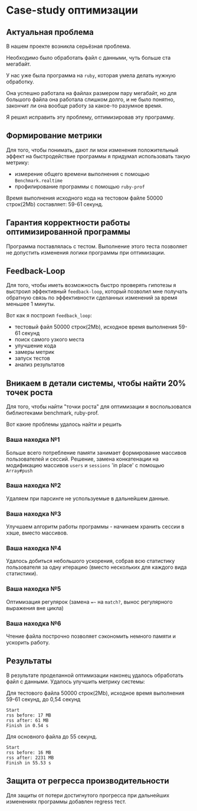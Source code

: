 # Case-study оптимизации

## Актуальная проблема
В нашем проекте возникла серьёзная проблема.

Необходимо было обработать файл с данными, чуть больше ста мегабайт.

У нас уже была программа на `ruby`, которая умела делать нужную обработку.

Она успешно работала на файлах размером пару мегабайт, но для большого файла она работала слишком долго, и не было понятно, закончит ли она вообще работу за какое-то разумное время.

Я решил исправить эту проблему, оптимизировав эту программу.

## Формирование метрики
Для того, чтобы понимать, дают ли мои изменения положительный эффект на быстродействие программы я придумал использовать такую метрику:
- измерение общего времени выполнения с помощью `Benchmark.realtime`
- профилирование программы с помощью `ruby-prof`

Время выполнения исходного кода на тестовом файле 50000 строк(2Мb) составляет: 59-61 секунд.

## Гарантия корректности работы оптимизированной программы
Программа поставлялась с тестом. Выполнение этого теста позволяет не допустить изменения логики программы при оптимизации.

## Feedback-Loop
Для того, чтобы иметь возможность быстро проверять гипотезы я выстроил эффективный `feedback-loop`, который позволил мне получать обратную связь по эффективности сделанных изменений за время меньшее 1 минуты.

Вот как я построил `feedback_loop`:
- тестовый файл 50000 строк(2Мb), исходное время выполнения 59-61 секунд
- поиск самого узкого места
- улучшение кода
- замеры метрик
- запуск тестов
- анализ результатов

## Вникаем в детали системы, чтобы найти 20% точек роста
Для того, чтобы найти "точки роста" для оптимизации я воспользовался библиотеками benchmark, ruby-prof.

Вот какие проблемы удалось найти и решить

### Ваша находка №1
Больше всего потребление памяти занимает формирование массивов пользователей и сессий.
Решение, замена конкатенации на модификацию массивов `users` и `sessions` 'in place' с помощью `Array#push`

### Ваша находка №2
Удаляем при парсинге не успользуемые в дальнейшем данные.

### Ваша находка №3
Улучшаем алгоритм работы программы - начинаем хранить сессии в хэше, вместо массивов.

### Ваша находка №4
Удалось добиться небольшого ускорения, собрав всю статистику пользователя за одну итерацию (вместо нескольких для каждого вида статистики).

### Ваша находка №5
Оптимизация регулярок (замена `=~` на `match?`, вынос регулярного выражения вне цикла)

### Ваша находка №6
Чтение файла построчно позволяет сэкономить немного памяти и ускорить работу.

## Результаты
В результате проделанной оптимизации наконец удалось обработать файл с данными.
Удалось улучшить метрику системы:

Для тестового файла 50000 строк(2Мb), исходное время выполнения 59-61 секунд, до 0,54 секунд
```
Start
rss before: 17 MB
rss after: 61 MB
Finish in 0.54 s
```
Для основного файла до 55 секунд.
```
Start
rss before: 16 MB
rss after: 2231 MB
Finish in 55.53 s
```

## Защита от регресса производительности
Для защиты от потери достигнутого прогресса при дальнейших изменениях программы добавлен regress тест.
